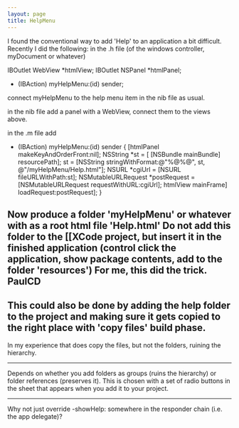 ```yaml
---
layout: page
title: HelpMenu
---
```


I found the conventional way to add 'Help' to an application a bit difficult. Recently I did the following:
in the .h file (of the windows controller, myDocument or whatever)

    
IBOutlet WebView		*htmlView;
IBOutlet NSPanel		*htmlPanel;
- (IBAction) myHelpMenu:(id) sender;

connect myHelpMenu to the help menu item in the nib file as usual.

in the nib file add a panel with a WebView, connect them to the views above.

in the .m file add

    
- (IBAction) myHelpMenu:(id) sender
{
	[htmlPanel  makeKeyAndOrderFront:nil];
	NSString *st = [ [NSBundle mainBundle] resourcePath];
	st = [NSString stringWithFormat:@"%@%@", st, @"/myHelpMenu/Help.html"];
	NSURL *cgiUrl = [NSURL fileURLWithPath:st];
	NSMutableURLRequest *postRequest = [NSMutableURLRequest requestWithURL:cgiUrl];
	htmlView mainFrame] loadRequest:postRequest];
}


Now produce a folder 'myHelpMenu' or whatever with as a root html file 'Help.html'
Do not add this folder to the [[XCode project, but insert it in the finished
application (control click the application, show package contents, add to the folder 'resources')
For me, this did the trick. PaulCD
---- 

This could also be done by adding the help folder to the project and making sure it gets copied to the right place with 'copy files' build phase.
---- 

In my experience that does copy the files, but not the folders, ruining the hierarchy.

----
Depends on whether you add folders as groups (ruins the hierarchy) or folder references (preserves it). This is chosen with a set of radio buttons in the sheet that appears when you add it to your project.

----

Why not just override -showHelp: somewhere in the responder chain (i.e. the app delegate)?

